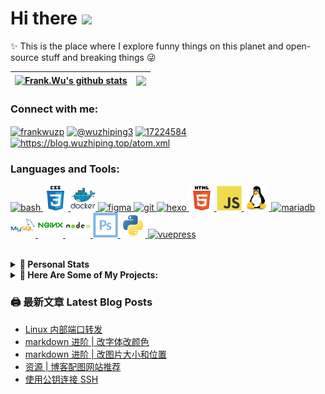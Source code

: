 # Hi there <img src="https://media.giphy.com/media/hvRJCLFzcasrR4ia7z/giphy.gif" width="28"> 

<!--
✨ 这是我探索这个奇妙星球和孕育『伟大项目』的地方 😜
-->
✨ This is the place where I explore funny things on this planet and open-source stuff and breaking things 😜

<!--
**frankwuzp/frankwuzp** is a ✨ _special_ ✨ repository because its `README.md` (this file) appears on your GitHub profile.

Here are some ideas to get you started:

- 🔭 I’m currently working on something big
- 🌱 I’m currently learning HTML, MYSQL, Docker
- 👯 I’m looking to collaborate on ...
- 🤔 I’m looking for help with ...
- 💬 Ask me about ...
- 📫 How to reach me: ...
- 😄 Pronouns: ...
- ⚡ Fun fact: ...
-->

| <a href="https://github.com/frankwuzp/github-readme-stats"><img align="center" src="https://github-readme-stats-frankwuzp.vercel.app/api?username=frankwuzp&show_icons=true&show_owner=true&count_private=true&include_all_commits=true&theme=buefy&hide_border=true&locale=en" alt="Frank.Wu's github stats" /></a> | <a href="https://github.com/frankwuzp/"><img align="center" src="https://github-readme-stats-frankwuzp.vercel.app/api/top-langs/?username=frankwuzp&layout=compact&theme=buefy&hide_border=true&locale=en" /></a> |
| ------------- | ------------- |

<h3 align="left">Connect with me:</h3>
<p align="left">
<a href="https://dev.to/frankwuzp" target="blank"><img align="center" src="https://cdn.jsdelivr.net/npm/simple-icons@3.0.1/icons/dev-dot-to.svg" alt="frankwuzp" height="30" width="40" /></a>
<a href="https://twitter.com/@wuzhiping3" target="blank"><img align="center" src="https://raw.githubusercontent.com/rahuldkjain/github-profile-readme-generator/master/src/images/icons/Social/twitter.svg" alt="@wuzhiping3" height="30" width="40" /></a>
<a href="https://stackoverflow.com/users/17224584" target="blank"><img align="center" src="https://raw.githubusercontent.com/rahuldkjain/github-profile-readme-generator/master/src/images/icons/Social/stack-overflow.svg" alt="17224584" height="30" width="40" /></a>
<a href="https://blog.wuzhiping.top/atom.xml" target="blank"><img align="center" src="https://raw.githubusercontent.com/rahuldkjain/github-profile-readme-generator/master/src/images/icons/Social/rss.svg" alt="https://blog.wuzhiping.top/atom.xml" height="30" width="40" /></a>
</p>

<h3 align="left">Languages and Tools:</h3>
<p align="left"> <a href="https://www.gnu.org/software/bash/" target="_blank"> <img src="https://www.vectorlogo.zone/logos/gnu_bash/gnu_bash-icon.svg" alt="bash" width="40" height="40"/> </a> <a href="https://www.w3schools.com/css/" target="_blank"> <img src="https://raw.githubusercontent.com/devicons/devicon/master/icons/css3/css3-original-wordmark.svg" alt="css3" width="40" height="40"/> </a> <a href="https://www.docker.com/" target="_blank"> <img src="https://raw.githubusercontent.com/devicons/devicon/master/icons/docker/docker-original-wordmark.svg" alt="docker" width="40" height="40"/> </a> <a href="https://www.figma.com/" target="_blank"> <img src="https://www.vectorlogo.zone/logos/figma/figma-icon.svg" alt="figma" width="40" height="40"/> </a> <a href="https://git-scm.com/" target="_blank"> <img src="https://www.vectorlogo.zone/logos/git-scm/git-scm-icon.svg" alt="git" width="40" height="40"/> </a> <a href="hexo.io/" target="_blank"> <img src="https://www.vectorlogo.zone/logos/hexoio/hexoio-icon.svg" alt="hexo" width="40" height="40"/> </a> <a href="https://www.w3.org/html/" target="_blank"> <img src="https://raw.githubusercontent.com/devicons/devicon/master/icons/html5/html5-original-wordmark.svg" alt="html5" width="40" height="40"/> </a> <a href="https://developer.mozilla.org/en-US/docs/Web/JavaScript" target="_blank"> <img src="https://raw.githubusercontent.com/devicons/devicon/master/icons/javascript/javascript-original.svg" alt="javascript" width="40" height="40"/> </a> <a href="https://www.linux.org/" target="_blank"> <img src="https://raw.githubusercontent.com/devicons/devicon/master/icons/linux/linux-original.svg" alt="linux" width="40" height="40"/> </a> <a href="https://mariadb.org/" target="_blank"> <img src="https://www.vectorlogo.zone/logos/mariadb/mariadb-icon.svg" alt="mariadb" width="40" height="40"/> </a> <a href="https://www.mysql.com/" target="_blank"> <img src="https://raw.githubusercontent.com/devicons/devicon/master/icons/mysql/mysql-original-wordmark.svg" alt="mysql" width="40" height="40"/> </a> <a href="https://www.nginx.com" target="_blank"> <img src="https://raw.githubusercontent.com/devicons/devicon/master/icons/nginx/nginx-original.svg" alt="nginx" width="40" height="40"/> </a> <a href="https://nodejs.org" target="_blank"> <img src="https://raw.githubusercontent.com/devicons/devicon/master/icons/nodejs/nodejs-original-wordmark.svg" alt="nodejs" width="40" height="40"/> </a> <a href="https://www.photoshop.com/en" target="_blank"> <img src="https://raw.githubusercontent.com/devicons/devicon/master/icons/photoshop/photoshop-line.svg" alt="photoshop" width="40" height="40"/> </a> <a href="https://www.python.org" target="_blank"> <img src="https://raw.githubusercontent.com/devicons/devicon/master/icons/python/python-original.svg" alt="python" width="40" height="40"/> </a> <a href="https://vuepress.vuejs.org/" target="_blank"> <img src="https://raw.githubusercontent.com/AliasIO/wappalyzer/master/src/drivers/webextension/images/icons/VuePress.svg" alt="vuepress" width="40" height="40"/> </a> </p>
</br>

<details>
  <summary>
    <b>👀 Personal Stats </b>
  </summary>
  <br/>
 
<!--START_SECTION:waka-->
**我是早起的 🐤** 

```text
🌞 早晨         90 commits     █████░░░░░░░░░░░░░░░░░░░░   20.0% 
🌆 白天         169 commits    █████████░░░░░░░░░░░░░░░░   37.56% 
🌃 傍晚         145 commits    ████████░░░░░░░░░░░░░░░░░   32.22% 
🌙 晚上         46 commits     ██░░░░░░░░░░░░░░░░░░░░░░░   10.22%

```
📅 **我最有效率是 星期六** 

```text
星期一          45 commits     ██░░░░░░░░░░░░░░░░░░░░░░░   10.0% 
星期二          77 commits     ████░░░░░░░░░░░░░░░░░░░░░   17.11% 
星期三          78 commits     ████░░░░░░░░░░░░░░░░░░░░░   17.33% 
星期四          69 commits     ███░░░░░░░░░░░░░░░░░░░░░░   15.33% 
星期五          64 commits     ███░░░░░░░░░░░░░░░░░░░░░░   14.22% 
星期六          89 commits     █████░░░░░░░░░░░░░░░░░░░░   19.78% 
星期天          28 commits     █░░░░░░░░░░░░░░░░░░░░░░░░   6.22%

```


📊 **这周我的时间花在了** 

```text
⌚︎ 时区: Asia/Shanghai

🐱‍💻 项目: 
frankwuzp                1 hr 51 mins        █████████████░░░░░░░░░░░░   54.23% 
blog.wuzhiping.top       1 hr 27 mins        ██████████░░░░░░░░░░░░░░░   42.5% 
Unknown Project          6 mins              ░░░░░░░░░░░░░░░░░░░░░░░░░   3.27%

```


 Last Updated on 13/11/2021
<!--END_SECTION:waka-->
</details> 

<details>
  <summary>
    <!--
🎈 附上我折腾出的项目：
    -->
    <b>🎈 Here Are Some of My Projects:</b>
  </summary></br>

| <a href="https://github.com/frankwuzp/coursera-host"><img align="left" src="https://github-readme-stats-frankwuzp.vercel.app/api/pin/?username=frankwuzp&repo=coursera-host&theme=buefy&hide_border=true" /></a> | <a href="https://github.com/frankwuzp/github-host"><img align="right" src="https://github-readme-stats-frankwuzp.vercel.app/api/pin/?username=frankwuzp&repo=github-host&theme=buefy&hide_border=true" /></a> |
| ------------- | ------------- |
| <a href="https://github.com/frankwuzp/docker-compose-files"><img align="left" src="https://github-readme-stats-frankwuzp.vercel.app/api/pin/?username=frankwuzp&repo=docker-compose-files&theme=buefy&hide_border=true" /></a> |  |

</details>

### 🖨 最新文章 Latest Blog Posts
<!-- BLOG-POST-LIST:START -->
- [Linux 内部端口转发](https://m.wuzhiping.top/p/1b57e99d.html)
- [markdown 进阶 | 改字体改颜色](https://m.wuzhiping.top/p/83e9f29a.html)
- [markdown 进阶 | 改图片大小和位置](https://m.wuzhiping.top/p/36e36bdb.html)
- [资源 | 博客配图网站推荐](https://m.wuzhiping.top/p/302b912c.html)
- [使用公钥连接 SSH](https://m.wuzhiping.top/p/6d21cf19.html)
<!-- BLOG-POST-LIST:END -->


